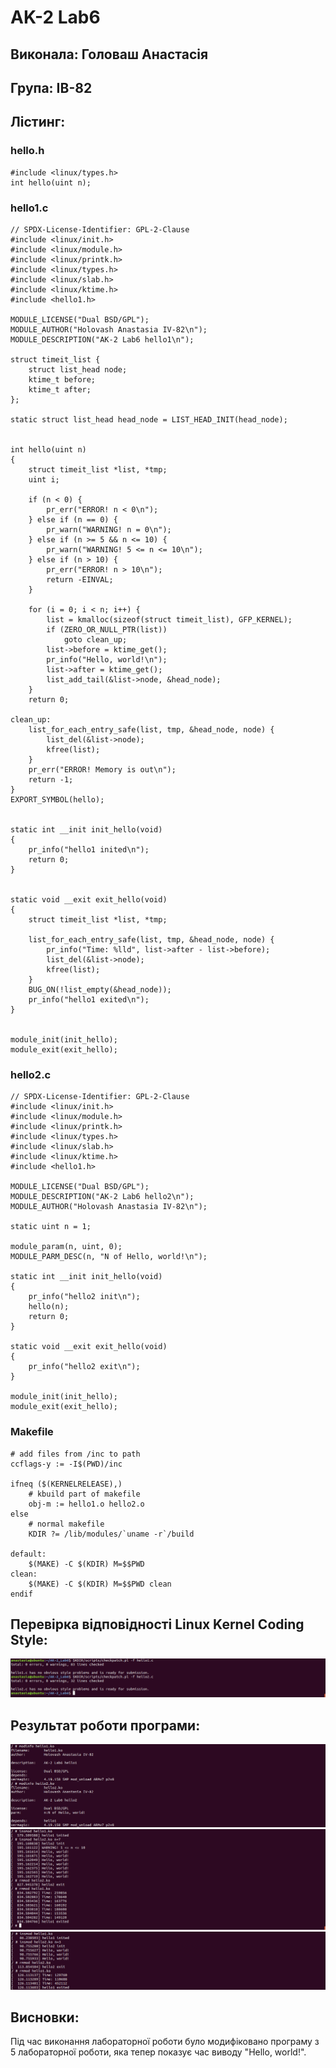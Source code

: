 # AK-2 Lab6 
## Виконала: Головаш Анастасія 
## Група: ІВ-82

## Лістинг:

### hello.h
```
#include <linux/types.h>
int hello(uint n);
```

### hello1.c
```
// SPDX-License-Identifier: GPL-2-Clause
#include <linux/init.h>
#include <linux/module.h>
#include <linux/printk.h>
#include <linux/types.h>
#include <linux/slab.h>
#include <linux/ktime.h>
#include <hello1.h>

MODULE_LICENSE("Dual BSD/GPL");
MODULE_AUTHOR("Holovash Anastasia IV-82\n");
MODULE_DESCRIPTION("AK-2 Lab6 hello1\n");

struct timeit_list {
	struct list_head node;
	ktime_t before;
	ktime_t after;
};

static struct list_head head_node = LIST_HEAD_INIT(head_node);


int hello(uint n)
{
	struct timeit_list *list, *tmp;
	uint i;

	if (n < 0) {
		pr_err("ERROR! n < 0\n");
	} else if (n == 0) {
		pr_warn("WARNING! n = 0\n");
	} else if (n >= 5 && n <= 10) {
		pr_warn("WARNING! 5 <= n <= 10\n");
	} else if (n > 10) {
		pr_err("ERROR! n > 10\n");
		return -EINVAL;
	}

	for (i = 0; i < n; i++) {
		list = kmalloc(sizeof(struct timeit_list), GFP_KERNEL);
		if (ZERO_OR_NULL_PTR(list))
			goto clean_up;
		list->before = ktime_get();
		pr_info("Hello, world!\n");
		list->after = ktime_get();
		list_add_tail(&list->node, &head_node);
	}
	return 0;

clean_up:
	list_for_each_entry_safe(list, tmp, &head_node, node) {
		list_del(&list->node);
		kfree(list);
	}
	pr_err("ERROR! Memory is out\n");
	return -1;
}
EXPORT_SYMBOL(hello);


static int __init init_hello(void)
{
	pr_info("hello1 inited\n");
	return 0;
}


static void __exit exit_hello(void)
{
	struct timeit_list *list, *tmp;

	list_for_each_entry_safe(list, tmp, &head_node, node) {
		pr_info("Time: %lld", list->after - list->before);
		list_del(&list->node);
		kfree(list);
	}
	BUG_ON(!list_empty(&head_node));
	pr_info("hello1 exited\n");
}


module_init(init_hello);
module_exit(exit_hello);
```

### hello2.c
```
// SPDX-License-Identifier: GPL-2-Clause
#include <linux/init.h>
#include <linux/module.h>
#include <linux/printk.h>
#include <linux/types.h>
#include <linux/slab.h>
#include <linux/ktime.h>
#include <hello1.h>

MODULE_LICENSE("Dual BSD/GPL");
MODULE_DESCRIPTION("AK-2 Lab6 hello2\n");
MODULE_AUTHOR("Holovash Anastasia IV-82\n");

static uint n = 1;

module_param(n, uint, 0);
MODULE_PARM_DESC(n, "N of Hello, world!\n");

static int __init init_hello(void)
{
	pr_info("hello2 init\n");
	hello(n);
	return 0;
}

static void __exit exit_hello(void)
{
	pr_info("hello2 exit\n");
}

module_init(init_hello);
module_exit(exit_hello);
```

### Makefile
```
# add files from /inc to path
ccflags-y := -I$(PWD)/inc

ifneq ($(KERNELRELEASE),)
	# kbuild part of makefile
	obj-m := hello1.o hello2.o
else
	# normal makefile
	KDIR ?= /lib/modules/`uname -r`/build

default:
	$(MAKE) -C $(KDIR) M=$$PWD
clean:
	$(MAKE) -C $(KDIR) M=$$PWD clean
endif
```

## Перевірка відповідності Linux Kernel Coding Style:
![1](images/1.png)

## Результат роботи програми:
![2](images/2.png)
![3](images/3.png)
![4](images/4.png)

## Висновки:
Під час виконання лабораторної роботи було модифіковано програму з 5 лабораторної роботи, яка тепер показує час виводу "Hello, world!".
